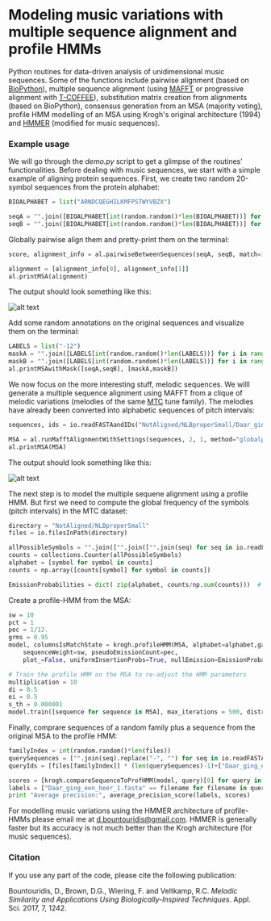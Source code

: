 # Modeling music variations with multiple sequence alignment and profile HMMs
Python routines for data-driven analysis of unidimensional music sequences. Some of the functions include pairwise alignment (based on [BioPython](http://biopython.org/)), multiple sequence alignment (using [MAFFT](https://mafft.cbrc.jp/alignment/software/) or progressive alignment with [T-COFFEE](http://www.tcoffee.org/)), substitution matrix creation from alignments (based on BioPython), consensus generation from an MSA (majority voting), profile HMM modelling of an MSA using Krogh's original architecture (1994) and [HMMER](http://hmmer.org/) (modified for music sequences).

### Example usage

We will go through the _demo.py_ script to get a glimpse of the routines' functionalities. Before dealing with music sequences, we start with a simple example of aligning protein sequences. First, we create two random 20-symbol sequences from the protein alphabet:

```python
BIOALPHABET = list("ARNDCQEGHILKMFPSTWYVBZX")

seqA = "".join([BIOALPHABET[int(random.random()*len(BIOALPHABET))] for i in range(20)])
seqB = "".join([BIOALPHABET[int(random.random()*len(BIOALPHABET))] for i in range(20)])

```

Globally pairwise align them and pretty-print them on the terminal:

```python
score, alignment_info = al.pairwiseBetweenSequences(seqA, seqB, match=1, mismatch=-1, gapopen=-0.8, gapext=-0.5, type_="global", returnAlignment=True)

alignment = [alignment_info[0], alignment_info[1]]
al.printMSA(alignment)

```

The output should look something like this:

![alt text](https://github.com/dbountouridis/MusicProfileHMMs/blob/master/images/1a.png "Alignment1")

Add some random annotations on the original sequences and visualize them on the terminal:

```python
LABELS = list("-12")
maskA = "".join([LABELS[int(random.random()*len(LABELS))] for i in range(20)])
maskB = "".join([LABELS[int(random.random()*len(LABELS))] for i in range(20)])
al.printMSAwithMask([seqA,seqB], [maskA,maskB])
```

We now focus on the more interesting stuff, melodic sequences. We willl generate a multiple sequence alignment using MAFFT from a clique of melodic variations (melodies of the same [MTC](http://www.liederenbank.nl/mtc/) tune family). The melodies have already been converted into alphabetic sequences of pitch intervals:

```python
sequences, ids = io.readFASTAandIDs("NotAligned/NLBproperSmall/Daar_ging_een_heer_1.fasta")

MSA = al.runMafftAlignmentWithSettings(sequences, 2, 1, method="globalpair", allowshift=False)
al.printMSA(MSA)

```

The output should look something like this:

![alt text](https://github.com/dbountouridis/MusicProfileHMMs/blob/master/images/4a.png "Alignment3")

The next step is to model the multiple sequene alignment using a profile HMM. But first we need to compute the global frequency of the symbols (pitch intervals) in the MTC dataset:

```python
directory = "NotAligned/NLBproperSmall"
files = io.filesInPath(directory)

allPossibleSymbols = "".join(["".join(["".join(seq) for seq in io.readFASTA(directory+"/"+file)]) for file in files]).replace("-", "")
counts = collections.Counter(allPossibleSymbols)  
alphabet = [symbol for symbol in counts]  
counts = np.array([counts[symbol] for symbol in counts])  

EmissionProbabilities = dict( zip(alphabet, counts/np.sum(counts)))  # convert to dictionary

```

Create a profile-HMM from the MSA:

```python
sw = 10
pct = 1
pec = 1/12.
grms = 0.95
model, columnsIsMatchState = krogh.profileHMM(MSA, alphabet=alphabet,gapRatiotoMatchStates=grms, pseudoCountTransition=pct,
	sequenceWeight=sw, pseudoEmissionCount=pec, 
	plot_=False, uniformInsertionProbs=True, nullEmission=EmissionProbabilities)

# Train the profile HMM on the MSA to re-adjust the HMM parameters
multiplication = 10
di = 0.5
ei = 0.5
s_th = 0.000001
model.train([sequence for sequence in MSA], max_iterations = 500, distribution_inertia = di,edge_inertia = ei, stop_threshold = s_th, algorithm = 'baum-welocalh')

```

Finally, comprare sequences of a random family plus a sequence from the original MSA to the profile HMM:

```python
familyIndex = int(random.random()*len(files))
querySequences = ["".join(seq).replace("-", "") for seq in io.readFASTA(directory+"/"+files[familyIndex])]+["".join(MSA[0])]
queryIds = [files[familyIndex]] * (len(querySequences)-1)+["Daar_ging_een_heer_1.fasta"]

scores = [krogh.compareSequenceToProfHMM(model, query)[0] for query in querySequences]
labels = ["Daar_ging_een_heer_1.fasta" == filename for filename in queryIds]
print "Average precision:", average_precision_score(labels, scores)
```

For modelling music variations using the HMMER architecture of profile-HMMs please email me at d.bountouridis@gmail.com. HMMER is generally faster but its accuracy is not much better than the Krogh architecture (for music sequences).


### Citation
If you use any part of the code, please cite the following publication:

Bountouridis, D., Brown, D.G., Wiering, F. and Veltkamp, R.C.	_Melodic Similarity and Applications Using Biologically-Inspired Techniques_. Appl. Sci. 2017, 7, 1242.


